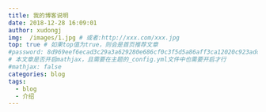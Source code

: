 ```yaml
---
title: 我的博客说明
date: 2018-12-28 16:09:01
author: xudongj
img:  /images/1.jpg # 或者:http://xxx.com/xxx.jpg
top: true # 如果top值为true，则会是首页推荐文章
#password: 8d969eef6ecad3c29a3a629280e686cf0c3f5d5a86aff3ca12020c923adc6c92
# 本文章是否开启mathjax，且需要在主题的_config.yml文件中也需要开启才行
#mathjax: false
categories: blog
tags:
  - blog
  - 介绍
---
```

